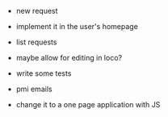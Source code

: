 
* new request
- implement it in the user's homepage

* list requests
- maybe allow for editing in loco?

* write some tests

* pmi emails
- change it to a one page application with JS
